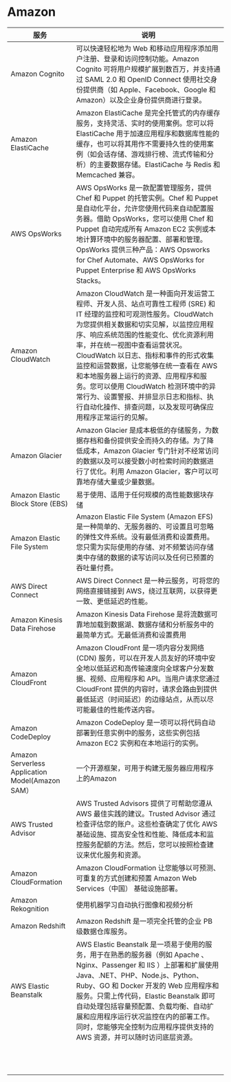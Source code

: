 # Amazon
|服务|说明|
| ------ | ------ |
|Amazon Cognito|可以快速轻松地为 Web 和移动应用程序添加用户注册、登录和访问控制功能。Amazon Cognito 可将用户规模扩展到数百万，并支持通过 SAML 2.0 和 OpenID Connect 使用社交身份提供商（如 Apple、Facebook、Google 和 Amazon）以及企业身份提供商进行登录。 |
|Amazon ElastiCache|Amazon ElastiCache 是完全托管式的内存缓存服务，支持灵活、实时的使用案例。您可以将 ElastiCache 用于加速应用程序和数据库性能的缓存，也可以将其用作不需要持久性的使用案例（如会话存储、游戏排行榜、流式传输和分析）的主要数据存储。ElastiCache 与 Redis 和 Memcached 兼容。|
|AWS OpsWorks|AWS OpsWorks 是一款配置管理服务，提供 Chef 和 Puppet 的托管实例。Chef 和 Puppet 是自动化平台，允许您使用代码来自动配置服务器。借助 OpsWorks，您可以使用 Chef 和 Puppet 自动完成所有 Amazon EC2 实例或本地计算环境中的服务器配置、部署和管理。OpsWorks 提供三种产品：AWS Opsworks for Chef Automate、AWS OpsWorks for Puppet Enterprise 和 AWS OpsWorks Stacks。|
|Amazon CloudWatch|Amazon CloudWatch 是一种面向开发运营工程师、开发人员、站点可靠性工程师 (SRE) 和 IT 经理的监控和可观测性服务。CloudWatch 为您提供相关数据和切实见解，以监控应用程序、响应系统范围的性能变化、优化资源利用率，并在统一视图中查看运营状况。CloudWatch 以日志、指标和事件的形式收集监控和运营数据，让您能够在统一查看在 AWS 和本地服务器上运行的资源、应用程序和服务。您可以使用 CloudWatch 检测环境中的异常行为、设置警报、并排显示日志和指标、执行自动化操作、排查问题，以及发现可确保应用程序正常运行的见解。|
|Amazon Glacier|Amazon Glacier 是成本极低的存储服务，为数据存档和备份提供安全而持久的存储。为了降低成本，Amazon Glacier 专门针对不经常访问的数据以及可以接受数小时检索时间的数据进行了优化。利用 Amazon Glacier，客户可以可靠地存储大量或少量数据。|
|Amazon Elastic Block Store (EBS)|易于使用、适用于任何规模的高性能数据块存储|
|Amazon Elastic File System|Amazon Elastic File System (Amazon EFS) 是一种简单的、无服务器的、可设置且可忽略的弹性文件系统。没有最低消费和设置费用。您只需为实际使用的存储、对不频繁访问存储类中存储的数据的读写访问以及任何已预置的吞吐量付费。|
|AWS Direct Connect|AWS Direct Connect 是一种云服务，可将您的网络直接链接到 AWS，绕过互联网，以获得更一致、更低延迟的性能。|
|Amazon Kinesis Data Firehose|Amazon Kinesis Data Firehose 是将流数据可靠地加载到数据湖、数据存储和分析服务中的最简单方式。无最低消费和设置费用|
|Amazon CloudFront|Amazon CloudFront 是一项内容分发网络 (CDN) 服务，可以在开发人员友好的环境中安全地以低延迟和高传输速度向全球客户分发数据、视频、应用程序和 API。当用户请求您通过 CloudFront 提供的内容时，请求会路由到提供最低延迟（时间延迟）的边缘站点，从而以尽可能最佳的性能传送内容。|
|Amazon CodeDeploy|Amazon CodeDeploy 是一项可以将代码自动部署到任意实例中的服务，这些实例包括 Amazon EC2 实例和在本地运行的实例。|
|Amazon Serverless Application Model(Amazon SAM）|一个开源框架，可用于构建无服务器应用程序上的Amazon|
|AWS Trusted Advisor|AWS Trusted Advisors 提供了可帮助您遵从 AWS 最佳实践的建议。Trusted Advisor 通过检查评估您的账户。这些检查确定了优化 AWS 基础设施、提高安全性和性能、降低成本和监控服务配额的方法。然后，您可以按照检查建议来优化服务和资源。|
|Amazon CloudFormation|Amazon CloudFormation 让您能够以可预测、可重复的方式创建和预置 Amazon Web Services（中国） 基础设施部署。|
|Amazon Rekognition|使用机器学习自动执行图像和视频分析|
|Amazon Redshift|Amazon Redshift 是一项完全托管的企业 PB 级数据仓库服务。|
|AWS Elastic Beanstalk|AWS Elastic Beanstalk 是一项易于使用的服务，用于在熟悉的服务器（例如 Apache 、Nginx、Passenger 和 IIS ）上部署和扩展使用 Java、.NET、PHP、Node.js、Python、Ruby、GO 和 Docker 开发的 Web 应用程序和服务。只需上传代码，Elastic Beanstalk 即可自动处理包括容量预配置、负载均衡、自动扩展和应用程序运行状况监控在内的部署工作。同时，您能够完全控制为应用程序提供支持的 AWS 资源，并可以随时访问底层资源。|
|||
|||
|||
|||
|||
|||
|||
|||
|||
|||
|||
|||